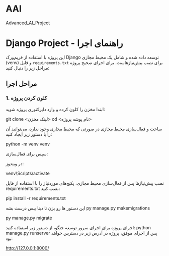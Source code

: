 # AAI
Advanced_AI_Project

# Django Project - راهنمای اجرا

این پروژه با استفاده از فریم‌ورک Django توسعه داده شده و شامل یک محیط مجازی (venv) و فایل `requirements.txt` برای نصب پیش‌نیازهاست. برای اجرای صحیح پروژه مراحل زیر را دنبال کنید:

## مراحل اجرا

### 1. کلون کردن پروژه
ابتدا مخزن را کلون کرده و وارد دایرکتوری پروژه شوید:

git clone <لینک مخزن>
cd <نام پوشه پروژه>


 ساخت و فعال‌سازی محیط مجازی
در صورتی که محیط مجازی وجود ندارد، می‌توانید آن را با دستور زیر ایجاد کنید:

python -m venv venv


سپس برای فعال‌سازی:

در ویندوز:

venv\Scripts\activate



 نصب پیش‌نیازها
پس از فعال‌سازی محیط مجازی، پکیج‌های موردنیاز را با استفاده از فایل requirements.txt نصب کنید:


pip install -r requirements.txt


این دستور ها رو بزن تا دیتا بیس درست بشه
py manage.py makemigrations 



py manage.py migrate     

اجرای پروژه
برای اجرای سرور توسعه جنگو، از دستور زیر استفاده کنید:
python manage.py runserver
پس از اجرای موفق، پروژه در آدرس زیر در دسترس خواهد بود:

http://127.0.0.1:8000/



